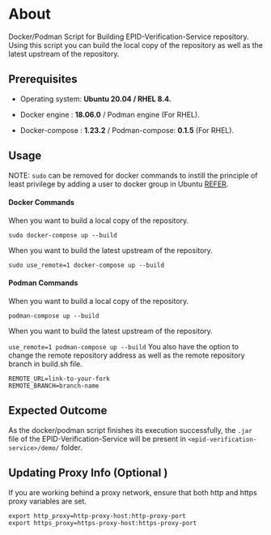 
# About

Docker/Podman Script for Building EPID-Verification-Service repository. Using this script you can build the local copy of the repository as well as the latest upstream of the repository.

## Prerequisites

- Operating system: **Ubuntu 20.04 / RHEL 8.4.**

- Docker engine : **18.06.0** / Podman engine (For RHEL).

- Docker-compose : **1.23.2** / Podman-compose: **0.1.5** (For RHEL).



## Usage

NOTE:  `sudo` can be removed for docker commands to instill the principle of least privilege by adding a user to docker group in Ubuntu [REFER](https://docs.docker.com/engine/install/linux-postinstall/#manage-docker-as-a-non-root-user).

####  Docker Commands
When you want to build a local copy of the repository.

``` sudo docker-compose up --build ```

When you want to build the latest upstream of the repository.

``` sudo use_remote=1 docker-compose up --build ```

#### Podman Commands
When you want to build a local copy of the repository.

``` podman-compose up --build ```

When you want to build the latest upstream of the repository.

``` use_remote=1 podman-compose up --build ```
You also have the option to change the remote repository address as well as the remote repository branch in build.sh file.

    REMOTE_URL=link-to-your-fork
    REMOTE_BRANCH=branch-name

## Expected Outcome
As the docker/podman script finishes its execution successfully, the ```.jar``` file of the EPID-Verification-Service will be present in ```<epid-verification-service>/demo/``` folder.

## Updating Proxy Info (Optional )
If you are working behind a proxy network, ensure that both http and https proxy variables are set.

    export http_proxy=http-proxy-host:http-proxy-port
    export https_proxy=https-proxy-host:https-proxy-port
